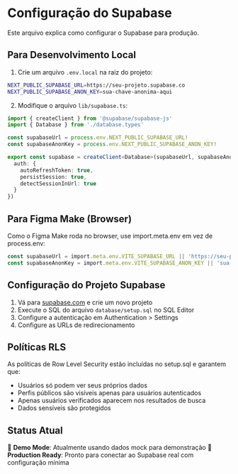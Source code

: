 # Configuração do Supabase

Este arquivo explica como configurar o Supabase para produção.

## Para Desenvolvimento Local

1. Crie um arquivo `.env.local` na raiz do projeto:

```bash
NEXT_PUBLIC_SUPABASE_URL=https://seu-projeto.supabase.co
NEXT_PUBLIC_SUPABASE_ANON_KEY=sua-chave-anonima-aqui
```

2. Modifique o arquivo `lib/supabase.ts`:

```typescript
import { createClient } from '@supabase/supabase-js'
import { Database } from './database.types'

const supabaseUrl = process.env.NEXT_PUBLIC_SUPABASE_URL!
const supabaseAnonKey = process.env.NEXT_PUBLIC_SUPABASE_ANON_KEY!

export const supabase = createClient<Database>(supabaseUrl, supabaseAnonKey, {
  auth: {
    autoRefreshToken: true,
    persistSession: true,
    detectSessionInUrl: true
  }
})
```

## Para Figma Make (Browser)

Como o Figma Make roda no browser, use import.meta.env em vez de process.env:

```typescript
const supabaseUrl = import.meta.env.VITE_SUPABASE_URL || 'https://seu-projeto.supabase.co'
const supabaseAnonKey = import.meta.env.VITE_SUPABASE_ANON_KEY || 'sua-chave-aqui'
```

## Configuração do Projeto Supabase

1. Vá para [supabase.com](https://supabase.com) e crie um novo projeto
2. Execute o SQL do arquivo `database/setup.sql` no SQL Editor
3. Configure a autenticação em Authentication > Settings
4. Configure as URLs de redirecionamento

## Políticas RLS

As políticas de Row Level Security estão incluídas no setup.sql e garantem que:

- Usuários só podem ver seus próprios dados
- Perfis públicos são visíveis apenas para usuários autenticados
- Apenas usuários verificados aparecem nos resultados de busca
- Dados sensíveis são protegidos

## Status Atual

🔄 **Demo Mode**: Atualmente usando dados mock para demonstração
🚀 **Production Ready**: Pronto para conectar ao Supabase real com configuração mínima